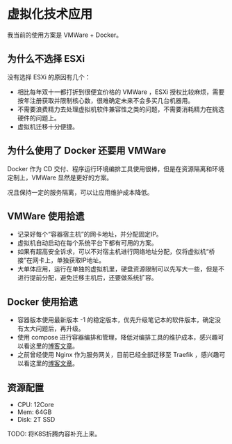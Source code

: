 # 虚拟化技术应用

我当前的使用方案是 VMWare + Docker。

## 为什么不选择 ESXi

没有选择 ESXi 的原因有几个：

- 相比每年双十一都打折到很便宜价格的 VMWare ，ESXi 授权比较麻烦，需要按年注册获取并限制核心数，很难确定未来不会多买几台机器用。
- 不需要浪费精力去处理虚拟机软件兼容性之类的问题，不需要消耗精力在挑选硬件的问题上。
- 虚拟机迁移十分便捷。

## 为什么使用了 Docker 还要用 VMWare

Docker 作为 CD 交付、程序运行环境编排工具使用很棒，但是在资源隔离和环境定制上，VMWare 显然是更好的方案。

况且保持一定的服务隔离，可以让应用维护成本降低。

## VMWare 使用拾遗

- 记录好每个“容器宿主机”的网卡地址，并分配固定IP。
- 虚拟机自动启动在每个系统平台下都有可用的方案。
- 如果有超高安全诉求，可以不对宿主机进行网络地址分配，仅将虚拟机“桥接”在网卡上，单独获取IP地址。
- 大单体应用，运行在单独的虚拟机里，硬盘资源限制可以先写大一些，但是不进行提前分配，避免迁移主机后，还要做系统扩容。

## Docker 使用拾遗

- 容器版本使用最新版本 -1 的稳定版本，优先升级笔记本的软件版本，确定没有太大问题后，再升级。
- 使用 compose 进行容器编排和管理，降低对编排工具的维护成本，感兴趣可以看这里的[博客文章](https://soulteary.com/tags/docker.html)。
- 之前曾经使用 Nginx 作为服务网关，目前已经全部迁移至 Traefik ，感兴趣可以看这里的[博客文章](https://soulteary.com/tags/traefik.html)。

## 资源配置

- CPU: 12Core
- Mem: 64GB
- Disk: 2T SSD

TODO: 将K8S折腾内容补充上来。
